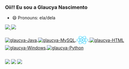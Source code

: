 ### Oii!! Eu sou a Glaucya Nascimento

- 😄 Pronouns: ela/dela

<a href="https://github.com/GlaucyaMariadoNascimento">
  <img height="180em" src="https://github-readme-stats.vercel.app/api?username=GlaucyaMariadoNascimento&show_icons=true&theme=dracula&include_all_commits=true&count_private=true"/>
  <img height="180em" src="https://github-readme-stats.vercel.app/api/top-langs/?username=GlaucyaMariadoNascimento&layout=compact&langs_count=7&theme=dracula"/>
</div>
	<div style="display: inline_block"><br>
  <img align="center" alt="glaucya-Java" height="30" width="40" src="https://img.shields.io/badge/Java-ED8B00?style=for-the-badge&logo=java&logoColor=white">
  <img align="center" alt="glaucya-MySQL" height="30" width="40" src="https://img.shields.io/badge/MySQL-00000F?style=for-the-badge&logo=mysql&logoColor=white">
  <img align="center" alt="glaucya-React" height="30" width="40" src="https://raw.githubusercontent.com/devicons/devicon/master/icons/react/react-original.svg">
  <img align="center" alt="glaucya-HTML" height="30" width="40" src=https://img.shields.io/badge/HTML5-E34F26?style=for-the-badge&logo=html5&logoColor=white">
  <img align="center" alt="glaucya-Windows" height="30" width="40" src="https://img.shields.io/badge/Windows-0078D6?style=for-the-badge&logo=windows&logoColor=white">
  <img align="center" alt="glaucya-Python" height="30" width="40" src="https://img.shields.io/badge/PHP-777BB4?style=for-the-badge&logo=php&logoColor=white">
  
       
<div>

##

<div> 
  
  <a href="https://instagram.com/stobbeglau_" target="_blank"><img src="https://img.shields.io/badge/-Instagram-%23E4405F?style=for-the-badge&logo=instagram&logoColor=white" target="_blank"></a>
  <a href = "mailto:stobbeglaucya@gmail.com"><img src="https://img.shields.io/badge/-Gmail-%23333?style=for-the-badge&logo=gmail&logoColor=white" target="_blank"></a>
  <a href="https://www.linkedin.com/in/glaucyanascimento/-45875016a" target="_blank"><img src="https://img.shields.io/badge/-LinkedIn-%230077B5?style=for-the-badge&logo=linkedin&logoColor=white" target="_blank"></a> 
   
 
<div> 
